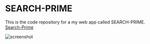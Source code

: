 # SEARCH-PRIME

This is the code repository for a my web app called SEARCH-PRIME.<br/>
[Search-Prime](https://prime.staticvoidmain.app/)

![screenshot](https://prime.staticvoidmain.app/hero.png)
